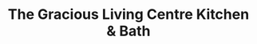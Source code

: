 ---
title: "The Gracious Living Centre Kitchen & Bath"
url: /toronto/the-gracious-living-centre-kitchen-and-bath/
shop: kitchen
---